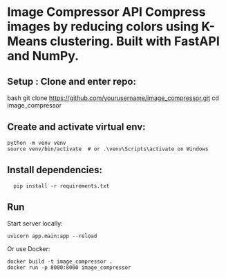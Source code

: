 
# Image Compressor API Compress images by reducing colors using K-Means clustering. Built with FastAPI and NumPy. 

## Setup : Clone and enter repo:


bash
git clone https://github.com/yourusername/image_compressor.git
cd image_compressor

## Create and activate virtual env:
	python -m venv venv
	source venv/bin/activate  # or .\venv\Scripts\activate on Windows

## Install dependencies:
	  pip install -r requirements.txt
	  
## Run
Start server locally:

	uvicorn app.main:app --reload

Or use Docker:

	docker build -t image_compressor .
	docker run -p 8000:8000 image_compressor

